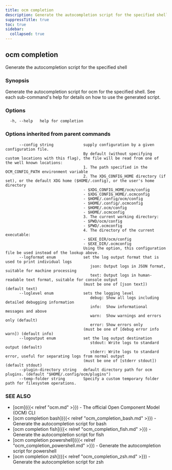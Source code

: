 ```yaml
---
title: ocm completion
description: Generate the autocompletion script for the specified shell.
suppressTitle: true
toc: true
sidebar:
  collapsed: true
---
```


## ocm completion

Generate the autocompletion script for the specified shell

### Synopsis

Generate the autocompletion script for ocm for the specified shell.
See each sub-command's help for details on how to use the generated script.


### Options

```
  -h, --help   help for completion
```

### Options inherited from parent commands

```
      --config string             supply configuration by a given configuration file.
                                  By default (without specifying custom locations with this flag), the file will be read from one of the well known locations:
                                  1. The path specified in the OCM_CONFIG_PATH environment variable
                                  2. The XDG_CONFIG_HOME directory (if set), or the default XDG home ($HOME/.config), or the user's home directory
                                  - $XDG_CONFIG_HOME/ocm/config
                                  - $XDG_CONFIG_HOME/.ocmconfig
                                  - $HOME/.config/ocm/config
                                  - $HOME/.config/.ocmconfig
                                  - $HOME/.ocm/config
                                  - $HOME/.ocmconfig
                                  3. The current working directory:
                                  - $PWD/ocm/config
                                  - $PWD/.ocmconfig
                                  4. The directory of the current executable:
                                  - $EXE_DIR/ocm/config
                                  - $EXE_DIR/.ocmconfig
                                  Using the option, this configuration file be used instead of the lookup above.
      --logformat enum            set the log output format that is used to print individual logs
                                     json: Output logs in JSON format, suitable for machine processing
                                     text: Output logs in human-readable text format, suitable for console output
                                  (must be one of [json text]) (default text)
      --loglevel enum             sets the logging level
                                     debug: Show all logs including detailed debugging information
                                     info:  Show informational messages and above
                                     warn:  Show warnings and errors only (default)
                                     error: Show errors only
                                  (must be one of [debug error info warn]) (default info)
      --logoutput enum            set the log output destination
                                     stdout: Write logs to standard output (default)
                                     stderr: Write logs to standard error, useful for separating logs from normal output
                                  (must be one of [stderr stdout]) (default stdout)
      --plugin-directory string   default directory path for ocm plugins. (default "$HOME/.config/ocm/plugins")
      --temp-folder string        Specify a custom temporary folder path for filesystem operations.
```

### SEE ALSO

* [ocm]({{< relref "ocm.md" >}})	 - The official Open Component Model (OCM) CLI
* [ocm completion bash]({{< relref "ocm_completion_bash.md" >}})	 - Generate the autocompletion script for bash
* [ocm completion fish]({{< relref "ocm_completion_fish.md" >}})	 - Generate the autocompletion script for fish
* [ocm completion powershell]({{< relref "ocm_completion_powershell.md" >}})	 - Generate the autocompletion script for powershell
* [ocm completion zsh]({{< relref "ocm_completion_zsh.md" >}})	 - Generate the autocompletion script for zsh

